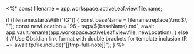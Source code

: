 <%*
const filename = app.workspace.activeLeaf.view.file.name;

if (filename.startsWith("tG")) {
    const baseName = filename.replace(/\.md$/, "");
    const newLocation = `96 - tags/${baseName}.md`;
    await app.vault.rename(app.workspace.activeLeaf.view.file, newLocation);
} else {
    // Use Obsidian link format with double brackets for template inclusion
    tR += await tp.file.include("[[tmp-full-note]]");
}
%>
